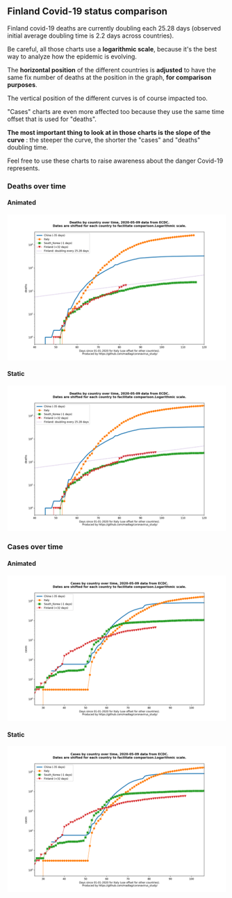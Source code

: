 ## Finland Covid-19 status comparison 

Finland covid-19 deaths are currently doubling each 25.28 days (observed initial average doubling time is 2.2 days across countries).



Be careful, all those charts use a **logarithmic scale**, because it's the best way to analyze how the epidemic is evolving.
 
The **horizontal position** of the different countries is **adjusted** to have the same fix number of deaths at the position in the graph, **for comparison purposes**.

The vertical position of the different curves is of course impacted too.

"Cases" charts are even more affected too because they use the same time offset that is used for "deaths".

**The most important thing to look at in those charts is the slope of the curve** : the steeper the curve, the shorter the "cases" and "deaths" doubling time.

Feel free to use these charts to raise awareness about the danger Covid-19 represents. 


 
### Deaths over time
 
#### Animated
![Finland covid-19 deaths animated chart](https://raw.githubusercontent.com/madlag/coronavirus_study/master/notebooks/graphs/2020-05-09/countries/Finland/2020-05-09_Finland_deaths.gif "Finland covid-19 deaths animated chart")   
 
#### Static
![Finland covid-19 deaths static chart](https://raw.githubusercontent.com/madlag/coronavirus_study/master/notebooks/graphs/2020-05-09/countries/Finland/2020-05-09_Finland_deaths.png "Finland covid-19 deaths static chart")   

 
### Cases over time
 
#### Animated
![Finland covid-19 cases animated chart](https://raw.githubusercontent.com/madlag/coronavirus_study/master/notebooks/graphs/2020-05-09/countries/Finland/2020-05-09_Finland_cases.gif "Finland covid-19 cases animated chart")   
 
#### Static
![Finland covid-19 cases static chart](https://raw.githubusercontent.com/madlag/coronavirus_study/master/notebooks/graphs/2020-05-09/countries/Finland/2020-05-09_Finland_cases.png "Finland covid-19 cases static chart")   


